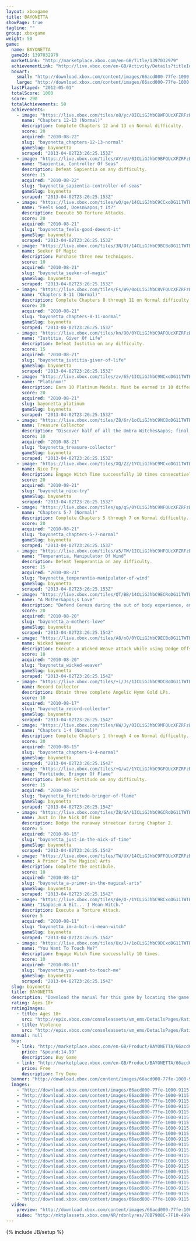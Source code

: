 ```yaml
---
layout: xboxgame
title: BAYONETTA
showPage: true
tagline: ""
group: xboxgame
weight: 50
game: 
  name: BAYONETTA
  gameId: 1397032979
  marketLink: "http://marketplace.xbox.com/en-GB/Title/1397032979"
  achievementLink: "http://live.xbox.com/en-GB/Activity/Details?titleId=1397032979"
  boxart: 
    small: "http://download.xbox.com/content/images/66acd000-77fe-1000-9115-d80253450813/1033/boxartsm.jpg"
    large: "http://download.xbox.com/content/images/66acd000-77fe-1000-9115-d80253450813/1033/boxartlg.jpg"
  lastPlayed: "2012-05-01"
  totalScore: 1000
  score: 290
  totalAchievements: 50
  achievements: 
    - image: "https://live.xbox.com/tiles/o8/yc/0ICLiGJhbC8WFQUcXFZRFzEzL2FjaC8wL2IAAAAA5+fn-7PMuA==.jpg"
      name: "Chapters 12-13 (Normal)"
      description: Complete Chapters 12 and 13 on Normal difficulty.
      score: 20
      acquired: "2010-08-22"
      slug: "bayonetta_chapters-12-13-normal"
      gameSlug: bayonetta
      scraped: "2013-04-02T23:26:25.153Z"
    - image: "https://live.xbox.com/tiles/AY/eU/0ICLiGJhbC9BFQUcXFZRFzEzL2FjaC8wLzUAAAAA5+fn-7uHGg==.jpg"
      name: "Sapientia, Controller Of Seas"
      description: Defeat Sapientia on any difficulty.
      score: 15
      acquired: "2010-08-22"
      slug: "bayonetta_sapientia-controller-of-seas"
      gameSlug: bayonetta
      scraped: "2013-04-02T23:26:25.153Z"
    - image: "https://live.xbox.com/tiles/wO/qe/14CLiGJhbC9CCxoDG11TWTEzL2FjaC8wLzE2AAAAAOfn5-ix6tw=.jpg"
      name: "Feels Good, Doesn&apos;t It?"
      description: Execute 50 Torture Attacks.
      score: 20
      acquired: "2010-08-21"
      slug: "bayonetta_feels-good-doesnt-it"
      gameSlug: bayonetta
      scraped: "2013-04-02T23:26:25.153Z"
    - image: "https://live.xbox.com/tiles/3N/Ot/14CLiGJhbC9BCBoDG11TWTEzL2FjaC8wLzI1AAAAAOfn5-iC08A=.jpg"
      name: Seeker Of Magic
      description: Purchase three new techniques.
      score: 10
      acquired: "2010-08-21"
      slug: "bayonetta_seeker-of-magic"
      gameSlug: bayonetta
      scraped: "2013-04-02T23:26:25.153Z"
    - image: "https://live.xbox.com/tiles/Fs/W9/0oCLiGJhbC8VFQUcXFZRFzEzL2FjaC8wL2EAAAAA5+fn-ZLFDQ==.jpg"
      name: "Chapters 8-11 (Normal)"
      description: Complete Chapters 8 through 11 on Normal difficulty.
      score: 20
      acquired: "2010-08-21"
      slug: "bayonetta_chapters-8-11-normal"
      gameSlug: bayonetta
      scraped: "2013-04-02T23:26:25.153Z"
    - image: "https://live.xbox.com/tiles/kn/90/0YCLiGJhbC9AFQUcXFZRFzEzL2FjaC8wLzQAAAAA5+fn-lt-iQ==.jpg"
      name: "Iustitia, Giver Of Life"
      description: Defeat Iustitia on any difficulty.
      score: 15
      acquired: "2010-08-21"
      slug: "bayonetta_iustitia-giver-of-life"
      gameSlug: bayonetta
      scraped: "2013-04-02T23:26:25.153Z"
    - image: "https://live.xbox.com/tiles/zv/65/1ICLiGJhbC9NCxoDG11TWTEzL2FjaC8wLzE5AAAAAOfn5-uW-tI=.jpg"
      name: "Platinum!"
      description: Earn 10 Platinum Medals. Must be earned in 10 different battles.
      score: 20
      acquired: "2010-08-21"
      slug: bayonetta_platinum
      gameSlug: bayonetta
      scraped: "2013-04-02T23:26:25.153Z"
    - image: "https://live.xbox.com/tiles/Z8/6r/1oCLiGJhbC9NCBoDG11TWTEzL2FjaC8wLzI5AAAAAOfn5-mEzns=.jpg"
      name: Treasure Collector
      description: "Discover half of all the Umbra Witches&apos; final resting places."
      score: 10
      acquired: "2010-08-21"
      slug: "bayonetta_treasure-collector"
      gameSlug: bayonetta
      scraped: "2013-04-02T23:26:25.153Z"
    - image: "https://live.xbox.com/tiles/XQ/ZZ/1YCLiGJhbC9MCxoDG11TWTEzL2FjaC8wLzE4AAAAAOfn5-p2BkE=.jpg"
      name: Nice Try
      description: Engage Witch Time successfully 10 times consecutively.
      score: 20
      acquired: "2010-08-21"
      slug: "bayonetta_nice-try"
      gameSlug: bayonetta
      scraped: "2013-04-02T23:26:25.153Z"
    - image: "https://live.xbox.com/tiles/up/qS/0YCLiGJhbC9NFQUcXFZRFzEzL2FjaC8wLzkAAAAA5+fn-r2aoQ==.jpg"
      name: "Chapters 5-7 (Normal)"
      description: Complete Chapters 5 through 7 on Normal difficulty.
      score: 20
      acquired: "2010-08-21"
      slug: "bayonetta_chapters-5-7-normal"
      gameSlug: bayonetta
      scraped: "2013-04-02T23:26:25.153Z"
    - image: "https://live.xbox.com/tiles/a5/TW/1ICLiGJhbC9HFQUcXFZRFzEzL2FjaC8wLzMAAAAA5+fn+-mUcA==.jpg"
      name: "Temperantia, Manipulator Of Wind"
      description: Defeat Temperantia on any difficulty.
      score: 15
      acquired: "2010-08-21"
      slug: "bayonetta_temperantia-manipulator-of-wind"
      gameSlug: bayonetta
      scraped: "2013-04-02T23:26:25.153Z"
    - image: "https://live.xbox.com/tiles/QT/BB/14CLiGJhbC9ECRoDG11TWTEzL2FjaC8wLzMwAAAAAOfn5-huMF0=.jpg"
      name: "A Mother&apos;s Love"
      description: "Defend Cereza during the out of body experience, ensuring she takes no damage."
      score: 20
      acquired: "2010-08-20"
      slug: "bayonetta_a-mothers-love"
      gameSlug: bayonetta
      scraped: "2013-04-02T23:26:25.154Z"
    - image: "https://live.xbox.com/tiles/A8/nO/0YCLiGJhbC9ECBoDG11TWTEzL2FjaC8wLzIwAAAAAOfn5-7hyR8=.jpg"
      name: Wicked Weaver
      description: Execute a Wicked Weave attack while using Dodge Offset.
      score: 10
      acquired: "2010-08-20"
      slug: "bayonetta_wicked-weaver"
      gameSlug: bayonetta
      scraped: "2013-04-02T23:26:25.154Z"
    - image: "https://live.xbox.com/tiles/+i/Js/1ICLiGJhbC9DCBoDG11TWTEzL2FjaC8wLzI3AAAAAOfn5-tDIuY=.jpg"
      name: Record Collector
      description: Obtain three complete Angelic Hymn Gold LPs.
      score: 10
      acquired: "2010-08-17"
      slug: "bayonetta_record-collector"
      gameSlug: bayonetta
      scraped: "2013-04-02T23:26:25.154Z"
    - image: "https://live.xbox.com/tiles/KW/Jy/0ICLiGJhbC9MFQUcXFZRFzEzL2FjaC8wLzgAAAAA5+fn-11iMg==.jpg"
      name: "Chapters 1-4 (Normal)"
      description: Complete Chapters 1 through 4 on Normal difficulty.
      score: 20
      acquired: "2010-08-15"
      slug: "bayonetta_chapters-1-4-normal"
      gameSlug: bayonetta
      scraped: "2013-04-02T23:26:25.154Z"
    - image: "https://live.xbox.com/tiles/+G/w2/1YCLiGJhbC9GFQUcXFZRFzEzL2FjaC8wLzIAAAAA5+fn+hls4w==.jpg"
      name: "Fortitudo, Bringer Of Flame"
      description: Defeat Fortitudo on any difficulty.
      score: 15
      acquired: "2010-08-15"
      slug: "bayonetta_fortitudo-bringer-of-flame"
      gameSlug: bayonetta
      scraped: "2013-04-02T23:26:25.154Z"
    - image: "https://live.xbox.com/tiles/Z8/GA/1ICLiGJhbC9GCRoDG11TWTEzL2FjaC8wLzMyAAAAAOfn5-uvwXs=.jpg"
      name: Just In The Nick Of Time
      description: Dodge the runaway streetcar during Chapter 2.
      score: 5
      acquired: "2010-08-15"
      slug: "bayonetta_just-in-the-nick-of-time"
      gameSlug: bayonetta
      scraped: "2013-04-02T23:26:25.154Z"
    - image: "https://live.xbox.com/tiles/TW/UX/14CLiGJhbC9FFQUcXFZRFzEzL2FjaC8wLzEAAAAA5+fn+DhlVg==.jpg"
      name: A Primer In The Magical Arts
      description: Complete the Vestibule.
      score: 10
      acquired: "2010-08-12"
      slug: "bayonetta_a-primer-in-the-magical-arts"
      gameSlug: bayonetta
      scraped: "2013-04-02T23:26:25.154Z"
    - image: "https://live.xbox.com/tiles/de/O-/1YCLiGJhbC9BCxoDG11TWTEzL2FjaC8wLzE1AAAAAOfn5-qQ42k=.jpg"
      name: "I&apos;m A Bit... I Mean Witch."
      description: Execute a Torture Attack.
      score: 5
      acquired: "2010-08-11"
      slug: "bayonetta_im-a-bit--i-mean-witch"
      gameSlug: bayonetta
      scraped: "2013-04-02T23:26:25.154Z"
    - image: "https://live.xbox.com/tiles/Ux/J+/1oCLiGJhbC9DCxoDG11TWTEzL2FjaC8wLzE3AAAAAOfn5-lREk8=.jpg"
      name: "You Want To Touch Me?"
      description: Engage Witch Time successfully 10 times.
      score: 10
      acquired: "2010-08-11"
      slug: "bayonetta_you-want-to-touch-me"
      gameSlug: bayonetta
      scraped: "2013-04-02T23:26:25.154Z"
  slug: bayonetta
  title: BAYONETTA
  description: "Download the manual for this game by locating the game on http://marketplace.xbox.com and selecting &ldquo;See Game Manual&quot;.   From the creative geniuses behind Devil May Cry and Resident Evil comes Bayonetta&trade;, a game of 100% pure, unadulterated, climatic action. With powers far beyond the comprehension of mere mortals, our heroine Bayonetta fights countless enemies, evil forces and giant foes in brutal yet graceful ways."
  rating: Ages 18+
  ratingImages: 
    - title: Ages 18+
      src: "http://epix.xbox.com/consoleassets/vm_ems/DetailsPages/RatingSystemID/14/default/Values/14005.png"
    - title: Violence
      src: "http://epix.xbox.com/consoleassets/vm_ems/DetailsPages/RatingSystemID/14/default/Descriptors/14005.png"
  manual: null
  buy: 
    - link: "http://marketplace.xbox.com/en-GB/Product/BAYONETTA/66acd000-77fe-1000-9115-d80253450813?purchase=1&amp;DownloadType=Game"
      price: "&pound;14.99"
      description: Buy Game
    - link: "http://marketplace.xbox.com/en-GB/Product/BAYONETTA/66acd000-77fe-1000-9115-d80253450813?purchase=1&amp;DownloadType=GameDemo"
      price: Free
      description: Try Demo
  banner: "http://download.xbox.com/content/images/66acd000-77fe-1000-9115-d80253450813/1033/banner.png"
  images: 
    - "http://download.xbox.com/content/images/66acd000-77fe-1000-9115-d80253450813/1033/screenlg1.jpg"
    - "http://download.xbox.com/content/images/66acd000-77fe-1000-9115-d80253450813/1033/screenlg2.jpg"
    - "http://download.xbox.com/content/images/66acd000-77fe-1000-9115-d80253450813/1033/screenlg3.jpg"
    - "http://download.xbox.com/content/images/66acd000-77fe-1000-9115-d80253450813/1033/screenlg4.jpg"
    - "http://download.xbox.com/content/images/66acd000-77fe-1000-9115-d80253450813/1033/screenlg5.jpg"
    - "http://download.xbox.com/content/images/66acd000-77fe-1000-9115-d80253450813/1033/screenlg6.jpg"
    - "http://download.xbox.com/content/images/66acd000-77fe-1000-9115-d80253450813/1033/screenlg7.jpg"
    - "http://download.xbox.com/content/images/66acd000-77fe-1000-9115-d80253450813/1033/screenlg8.jpg"
    - "http://download.xbox.com/content/images/66acd000-77fe-1000-9115-d80253450813/1033/screenlg9.jpg"
    - "http://download.xbox.com/content/images/66acd000-77fe-1000-9115-d80253450813/1033/screenlg10.jpg"
    - "http://download.xbox.com/content/images/66acd000-77fe-1000-9115-d80253450813/1033/screenlg11.jpg"
    - "http://download.xbox.com/content/images/66acd000-77fe-1000-9115-d80253450813/7177/screenlg12.jpg"
    - "http://download.xbox.com/content/images/66acd000-77fe-1000-9115-d80253450813/7177/screenlg13.jpg"
    - "http://download.xbox.com/content/images/66acd000-77fe-1000-9115-d80253450813/7177/screenlg14.jpg"
    - "http://download.xbox.com/content/images/66acd000-77fe-1000-9115-d80253450813/7177/screenlg15.jpg"
    - "http://download.xbox.com/content/images/66acd000-77fe-1000-9115-d80253450813/7177/screenlg16.jpg"
    - "http://download.xbox.com/content/images/66acd000-77fe-1000-9115-d80253450813/7177/screenlg17.jpg"
    - "http://download.xbox.com/content/images/66acd000-77fe-1000-9115-d80253450813/7177/screenlg18.jpg"
    - "http://download.xbox.com/content/images/66acd000-77fe-1000-9115-d80253450813/7177/screenlg19.jpg"
    - "http://download.xbox.com/content/images/66acd000-77fe-1000-9115-d80253450813/7177/screenlg20.jpg"
    - "http://download.xbox.com/content/images/66acd000-77fe-1000-9115-d80253450813/1033/background.jpg"
  video: 
    preview: "http://download.xbox.com/content/images/66acd000-77fe-1000-9115-d80253450813/1033/background.jpg"
    video: "http://mktplassets.xbox.com/NR/rdonlyres/78B7908C-7F10-499A-BB7E-B722570B4C6D/0/vidBayonettaE3cdnhi.asx"
---
```

{% include JB/setup %}